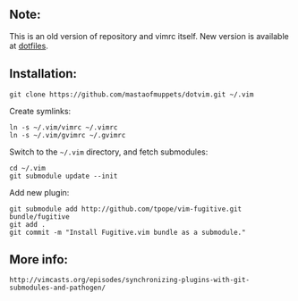Note:
--------
    
This is an old version of repository and vimrc itself. New version is available at [dotfiles][dotfiles].

Installation:
--------

    git clone https://github.com/mastaofmuppets/dotvim.git ~/.vim

Create symlinks:

    ln -s ~/.vim/vimrc ~/.vimrc
    ln -s ~/.vim/gvimrc ~/.gvimrc

Switch to the `~/.vim` directory, and fetch submodules:

    cd ~/.vim
    git submodule update --init



Add new plugin:

    git submodule add http://github.com/tpope/vim-fugitive.git bundle/fugitive
    git add .
    git commit -m "Install Fugitive.vim bundle as a submodule."



More info:
--------

    http://vimcasts.org/episodes/synchronizing-plugins-with-git-submodules-and-pathogen/
    
    
[dotfiles]: https://github.com/mastaofmuppets/dotfiles
